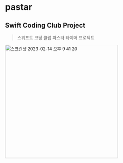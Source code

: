 # pastar
## Swift Coding Club Project
> 스위프트 코딩 클럽 파스타 타이머 프로젝트

<img width="368" alt="스크린샷 2023-02-14 오후 9 41 20" src="https://user-images.githubusercontent.com/36671600/220868924-a64e096a-7a48-4813-a866-bf145c6134b6.png">
